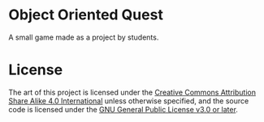 # Object Oriented Quest

A small game made as a project by students.

# License
The art of this project is licensed under the [Creative Commons Attribution Share Alike 4.0 International](https://creativecommons.org/licenses/by-sa/4.0/) unless otherwise specified, and the source code is licensed under the [GNU General Public License v3.0 or later](LICENSE.txt).
